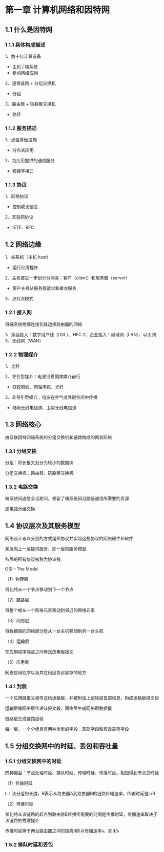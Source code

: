 # 第一章 计算机网络和因特网

## 1.1 什么是因特网

### 1.1.1 具体构成描述

1、数十亿计算设备

- 主机 / 端系统
- 移动网络应用

2、通信链路 + 分组交换机

- 分组

3、路由器 + 链路层交换机

- 路径

### 1.1.2 服务描述

1、通信基础设施

- 分布式应用

2、为应用提供的通信服务

- 套接字接口

### 1.1.3 协议

1、网络协议

- 控制收发信息

2、互联网协议

- IETF、RFC

## 1.2 网络边缘

1、端系统（主机 host）

- 运行应用程序

2、主机被进一步划分为两类：客户（client）和服务器（server）

- 客户主机从服务器请求和接收服务

3、点对点模式

### 1.2.1 接入网

将端系统物理连接到其边缘路由器的网络

1、家庭接入：数字用户线（DSL）、HFC
2、企业接入：局域网（LAN）、以太网
3、无线网（WAN）

### 1.2.2 物理媒介

1、比特

2、导引型媒介：电波沿着固体媒介前行

- 双绞铜线、同轴电缆、光纤 

3、非导引型媒介：电波在空气或外层空间中传播

- 陆地无线电信道、卫星无线电信道

## 1.3 网络核心

由互联因特网端系统的分组交换机和链路构成的网状网络

### 1.3.1 分组交换

分组：将长报文划分为较小的数据块

分组交换机：路由器、链路层交换机

### 1.3.2 电路交换

端系统间通信会话期间，预留了端系统间沿路径通信所需要的资源

虚电路分组交换

## 1.4 协议层次及其服务模型

网络设计者以分层的方式组织协议并实现这些协议的网络硬件和软件

某层向上一层提供服务，即一层的服务模型

各层的所有协议被称为协议栈

OSI – The Model

（1）物理层

将比特从一个节点移动到下一个节点

（2）链路层

将整个帧从一个网络元素移动到邻近的网络元素

（3）网络层

将数据报的网络层分组从一台主机移动到另一台主机

（4）运输层

在应用程序端点之间传送应用层报文

（5）应用层

网络应用程序以及其应用层协议留存的地方

### 1.4.1 封装

一个应用层报文被传送给运输层，并被附加上运输层首部信息，构成运输层报文段

运输层像网络层传递该报文段，网络层生成网络层数据报

链路层生成链路层帧

每一层，一个分组具有两种类型的字段：首部字段和有效载荷字段

## 1.5 分组交换网中的时延、丢包和吞吐量

### 1.5.1 分组交换网中的时延

四种类型：节点处理时延、排队时延、传输时延、传播时延，相加得到节点总时延

（1）传输时延

L：该分组的长度，R表示从路由器A到路由器B的链路传输速率，传输时延是L/R

（2）传播时延

某比特从该链路的起点到路由器B传播所需要的时间是传播时延，传播速率取决于该链路的物理媒介

传播时延等于两台路由器之间的距离d除以传播速率s，即d/s

### 1.5.2 排队时延和丢包

